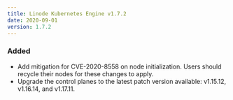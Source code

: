 ```yaml
---
title: Linode Kubernetes Engine v1.7.2
date: 2020-09-01
version: 1.7.2
---
```


### Added

- Add mitigation for CVE-2020-8558 on node initialization. Users should recycle their nodes for these changes to apply.
- Upgrade the control planes to the latest patch version available: v1.15.12, v1.16.14, and v1.17.11.